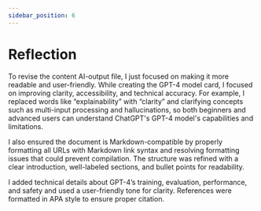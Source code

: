 ```yaml
---
sidebar_position: 6
---
```


# Reflection

To revise the content AI-output file, I just focused on making it more readable and user-friendly. While creating the GPT-4 model card, I focused on improving clarity, accessibility, and technical accuracy. For example, I replaced words like “explainability” with “clarity” and clarifying concepts such as multi-input processing and hallucinations, so both beginners and advanced users can understand ChatGPT's GPT-4 model's capabilities and limitations.  

I also ensured the document is Markdown-compatible by properly formatting all URLs with Markdown link syntax and resolving formatting issues that could prevent compilation. The structure was refined with a clear introduction, well-labeled sections, and bullet points for readability.  

I added technical details about GPT-4’s training, evaluation, performance, and safety and used a user-friendly tone for clarity. References were formatted in APA style to ensure proper citation.  
